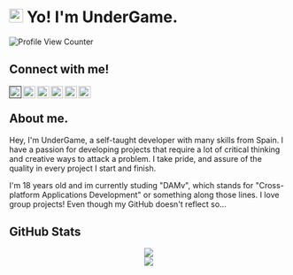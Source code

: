 # <img src="https://media.giphy.com/media/hvRJCLFzcasrR4ia7z/giphy.gif" width=25> Yo! I'm UnderGame.
![Profile View Counter](https://komarev.com/ghpvc/?username=xUnderGame)

## Connect with me!
<a href="">
  <img align="left" alt="UnderGame's LinkedIN" width="22px" src="https://github.com/xUnderGame/xUnderGame/images/linkedin.svg" />
</a>
<a href="https://discordapp.com/channels/@me/UnderGame#4540/">
  <img align="left" alt="UnderGame's Discord" width="22px" src="https://github.com/xUnderGame/xUnderGame/images/discord.svg" />
</a>
<a href="https://twitter.com/xUnderGame">
  <img align="left" alt="UnderGame | Twitter" width="22px" src="https://github.com/xUnderGame/xUnderGame/images/twitter.svg" />
</a>
<a href="https://www.youtube.com/c/UnderGame">
  <img align="left" alt="UnderGame's YouTube" width="22px" src="https://github.com/xUnderGame/xUnderGame/images/youtube.svg" />
</a>
<a href="https://steamcommunity.com/id/undergame"> 
  <img align="left" alt="UnderGame's Steam" width="22px" src="https://github.com/xUnderGame/xUnderGame/images/steam.png" />
</a>
<a href="https://soundcloud.com/undergame">
  <img align="left" alt="UnderGame's Soundcloud" width="22px" src="https://github.com/xUnderGame/xUnderGame/images/soundcloud.svg" />
</a><br>

## About me.
Hey, I'm UnderGame, a self-taught developer with many skills from Spain. I have a passion for developing projects that require a lot of critical thinking and creative ways to attack a problem. I take pride, and assure of the quality in every project I start and finish.

I'm 18 years old and im currently studing "DAMv", which stands for "Cross-platform Applications Development" or something along those lines.
I love group projects! Even though my GitHub doesn't reflect so...

## GitHub Stats
<div align=center href="https://github.com/anuraghazra/github-readme-stats">
    <img src="https://github-readme-stats.vercel.app/api?username=xUnderGame&show_icons=true&theme=react-dark"><br>
  <img src="https://github-readme-stats.vercel.app/api/top-langs/?username=xUnderGame&theme=blue-green">
 </div>
